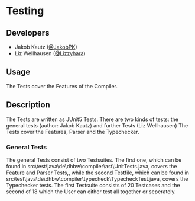# Testing
## Developers
- Jakob Kautz ([@JakobPK](https://github.com/JakobPK))
- Liz Wellhausen ([@Lizzyhara](https://github.com/Lizzyhara))
## Usage
The Tests cover the Features of the Compiler.

## Description
The Tests are written as JUnit5 Tests. There are two kinds of tests: the general tests (author: Jakob Kautz) and further Tests (Liz Wellhausen)
The Tests cover the Features, Parser and the Typechecker. 

### General Tests
The general Tests consist of two Testsuites. The first one, which can be found in src\test\java\de\dhbw\compiler\ast\UnitTests.java, covers the Feature and Parser Tests,, while the second Testfile, which can be found in src\test\java\de\dhbw\compiler\typecheck\TypecheckTest.java, covers the Typechecker tests.
The first Testsuite consists of 20 Testcases and the second of 18 which the User can either test all together or seperately.
